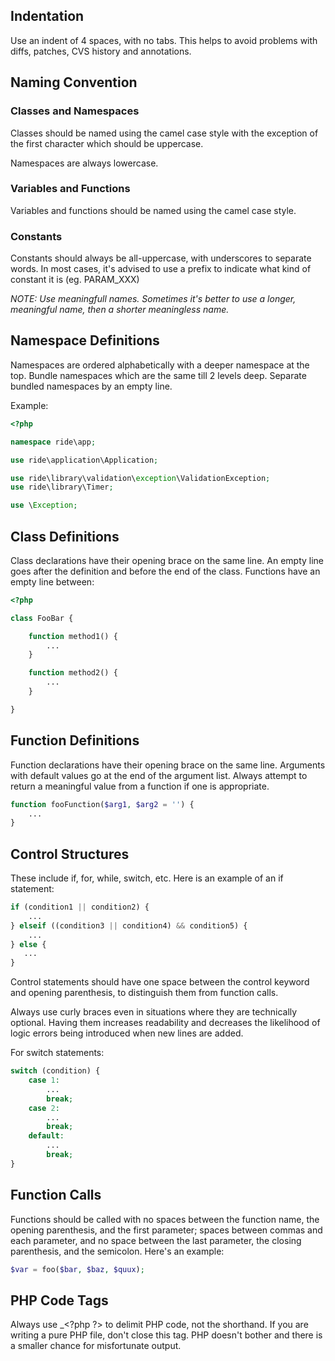 ## Indentation

Use an indent of 4 spaces, with no tabs. 
This helps to avoid problems with diffs, patches, CVS history and annotations.

## Naming Convention

### Classes and Namespaces

Classes should be named using the camel case style with the exception of the first character which should be uppercase.

Namespaces are always lowercase.

### Variables and Functions

Variables and functions should be named using the camel case style.

### Constants

Constants should always be all-uppercase, with underscores to separate words. 
In most cases, it's advised to use a prefix to indicate what kind of constant it is (eg. PARAM_XXX)

_NOTE: Use meaningfull names. Sometimes it's better to use a longer, meaningful name, then a shorter meaningless name._

## Namespace Definitions

Namespaces are ordered alphabetically with a deeper namespace at the top. 
Bundle namespaces which are the same till 2 levels deep. 
Separate bundled namespaces by an empty line.

Example:

```php
<?php

namespace ride\app;

use ride\application\Application;

use ride\library\validation\exception\ValidationException;
use ride\library\Timer;

use \Exception;
```

## Class Definitions

Class declarations have their opening brace on the same line. 
An empty line goes after the definition and before the end of the class. 
Functions have an empty line between:

```php
<?php

class FooBar {

    function method1() {
        ...
    }

    function method2() {
        ...
    }

}
```

## Function Definitions

Function declarations have their opening brace on the same line. 
Arguments with default values go at the end of the argument list. 
Always attempt to return a meaningful value from a function if one is appropriate.

```php
function fooFunction($arg1, $arg2 = '') {
    ...
}
```

## Control Structures

These include if, for, while, switch, etc. 
Here is an example of an if statement:

```php
if (condition1 || condition2) {
    ...
} elseif ((condition3 || condition4) && condition5) {
    ...
} else {
   ...
}
```

Control statements should have one space between the control keyword and opening parenthesis, to distinguish them from function calls.

Always use curly braces even in situations where they are technically optional. 
Having them increases readability and decreases the likelihood of logic errors being introduced when new lines are added.

For switch statements:

```php
switch (condition) {
    case 1:
        ...
        break;
    case 2:
        ...
        break;
    default:
        ...
        break;
}
```

## Function Calls

Functions should be called with no spaces between the function name, the opening parenthesis, and the first parameter; spaces between commas and each parameter, and no space between the last parameter, the closing parenthesis, and the semicolon. 
Here's an example:

```php
$var = foo($bar, $baz, $quux);
```

## PHP Code Tags

Always use _&lt;?php ?> to delimit PHP code, not the <? ?> shorthand. 
If you are writing a pure PHP file, don't close this tag. 
PHP doesn't bother and there is a smaller chance for misfortunate output.
